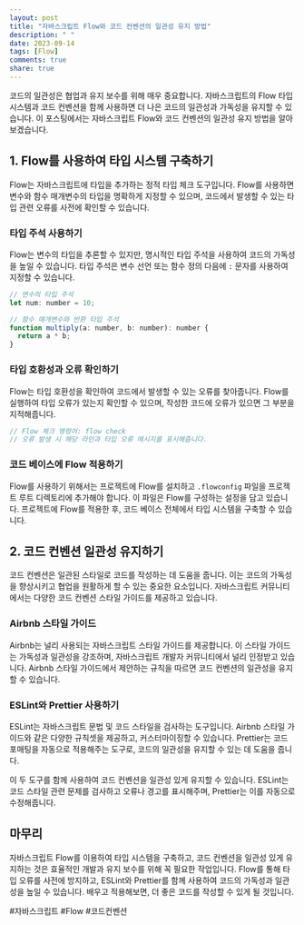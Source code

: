 ```yaml
---
layout: post
title: "자바스크립트 Flow와 코드 컨벤션의 일관성 유지 방법"
description: " "
date: 2023-09-14
tags: [Flow]
comments: true
share: true
---
```


코드의 일관성은 협업과 유지 보수를 위해 매우 중요합니다. 자바스크립트의 Flow 타입 시스템과 코드 컨벤션을 함께 사용하면 더 나은 코드의 일관성과 가독성을 유지할 수 있습니다. 이 포스팅에서는 자바스크립트 Flow와 코드 컨벤션의 일관성 유지 방법을 알아보겠습니다.

## 1. Flow를 사용하여 타입 시스템 구축하기

Flow는 자바스크립트에 타입을 추가하는 정적 타입 체크 도구입니다. Flow를 사용하면 변수와 함수 매개변수의 타입을 명확하게 지정할 수 있으며, 코드에서 발생할 수 있는 타입 관련 오류를 사전에 확인할 수 있습니다.

### 타입 주석 사용하기

Flow는 변수의 타입을 추론할 수 있지만, 명시적인 타입 주석을 사용하여 코드의 가독성을 높일 수 있습니다. 타입 주석은 변수 선언 또는 함수 정의 다음에 `:` 문자를 사용하여 지정할 수 있습니다.

```javascript
// 변수의 타입 주석
let num: number = 10;

// 함수 매개변수와 반환 타입 주석
function multiply(a: number, b: number): number {
  return a * b;
}
```

### 타입 호환성과 오류 확인하기

Flow는 타입 호환성을 확인하여 코드에서 발생할 수 있는 오류를 찾아줍니다. Flow를 실행하여 타입 오류가 있는지 확인할 수 있으며, 작성한 코드에 오류가 있으면 그 부분을 지적해줍니다.

```javascript
// Flow 체크 명령어: flow check
// 오류 발생 시 해당 라인과 타입 오류 메시지를 표시해줍니다.
```

### 코드 베이스에 Flow 적용하기

Flow를 사용하기 위해서는 프로젝트에 Flow를 설치하고 `.flowconfig` 파일을 프로젝트 루트 디렉토리에 추가해야 합니다. 이 파일은 Flow를 구성하는 설정을 담고 있습니다. 프로젝트에 Flow를 적용한 후, 코드 베이스 전체에서 타입 시스템을 구축할 수 있습니다.

## 2. 코드 컨벤션 일관성 유지하기

코드 컨벤션은 일관된 스타일로 코드를 작성하는 데 도움을 줍니다. 이는 코드의 가독성을 향상시키고 협업을 원활하게 할 수 있는 중요한 요소입니다. 자바스크립트 커뮤니티에서는 다양한 코드 컨벤션 스타일 가이드를 제공하고 있습니다.

### Airbnb 스타일 가이드

Airbnb는 널리 사용되는 자바스크립트 스타일 가이드를 제공합니다. 이 스타일 가이드는 가독성과 일관성을 강조하며, 자바스크립트 개발자 커뮤니티에서 널리 인정받고 있습니다. Airbnb 스타일 가이드에서 제안하는 규칙을 따르면 코드 컨벤션의 일관성을 유지할 수 있습니다.

### ESLint와 Prettier 사용하기

ESLint는 자바스크립트 문법 및 코드 스타일을 검사하는 도구입니다. Airbnb 스타일 가이드와 같은 다양한 규칙셋을 제공하고, 커스터마이징할 수 있습니다. Prettier는 코드 포매팅을 자동으로 적용해주는 도구로, 코드의 일관성을 유지할 수 있는 데 도움을 줍니다.

이 두 도구를 함께 사용하여 코드 컨벤션을 일관성 있게 유지할 수 있습니다. ESLint는 코드 스타일 관련 문제를 검사하고 오류나 경고를 표시해주며, Prettier는 이를 자동으로 수정해줍니다.

## 마무리

자바스크립트 Flow를 이용하여 타입 시스템을 구축하고, 코드 컨벤션을 일관성 있게 유지하는 것은 효율적인 개발과 유지 보수를 위해 꼭 필요한 작업입니다. Flow를 통해 타입 오류를 사전에 방지하고, ESLint와 Prettier를 함께 사용하여 코드의 가독성과 일관성을 높일 수 있습니다. 배우고 적용해보면, 더 좋은 코드를 작성할 수 있게 될 것입니다.

#자바스크립트 #Flow #코드컨벤션